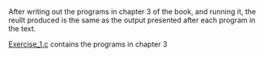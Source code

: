 After writing out the programs in chapter 3 of the book, and running it, the reullt produced is the same as the output presented after each program in the text.

[Exercise_1.c](./Exercise_1.c) contains the programs in chapter 3
